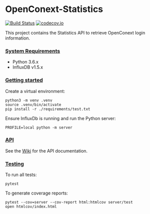 # OpenConext-Statistics
[![Build Status](https://travis-ci.org/OpenConext/OpenConext-statistics.svg)](https://travis-ci.org/OpenConext/OpenConext-statistics)
[![codecov.io](https://codecov.io/github/OpenConext/OpenConext-statistics/coverage.svg)](https://codecov.io/github/OpenConext/OpenConext-statistics)

This project contains the Statistics API to retrieve OpenConext login information.

### [System Requirements](#system-requirements)

- Python 3.6.x
- InfluxDB v1.5.x


### [Getting started](#getting-started)

Create a virtual environment:
```
python3 -m venv .venv
source .venv/bin/activate
pip install -r ./requirements/test.txt
```
Ensure InfluxDb is running and run the Python server:
```
PROFILE=local python -m server
```
### [API](#api)

See the [Wiki](https://github.com/OpenConext/OpenConext-statistics/wiki) for the API documentation.

### [Testing](#testing)

To run all tests:
```
pytest
```
To generate coverage reports:
```
pytest --cov=server --cov-report html:htmlcov server/test
open htmlcov/index.html
```
